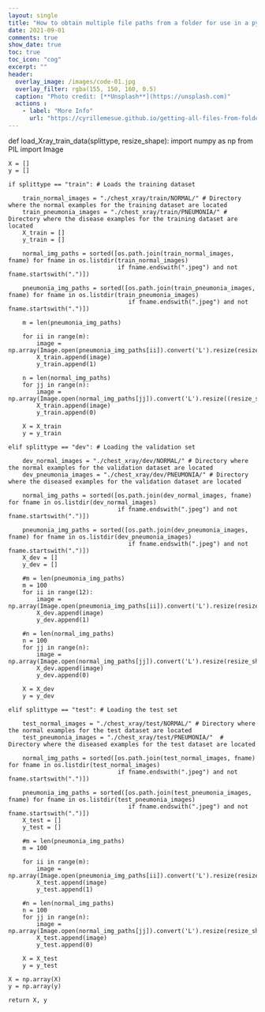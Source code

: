 ```yaml
--- 
layout: single
title: "How to obtain multiple file paths from a folder for use in a python program"
date: 2021-09-01
comments: true
show_date: true
toc: true
toc_icon: "cog"
excerpt: ""
header:
  overlay_image: /images/code-01.jpg
  overlay_filter: rgba(155, 150, 160, 0.5)
  caption: "Photo credit: [**Unsplash**](https://unsplash.com)"
  actions : 
    - label: "More Info"
      url: "https://cyrillemesue.github.io/getting-all-files-from-folder/"
--- 
```


def load_Xray_train_data(splittype, resize_shape):
    import numpy as np
    from PIL import Image
    
    X = []
    y = []
    
    if splittype == "train": # Loads the training dataset
        
        train_normal_images = "./chest_xray/train/NORMAL/" # Directory where the normal examples for the training dataset are located
        train_pneumonia_images = "./chest_xray/train/PNEUMONIA/" # Directory where the disease examples for the training dataset are located
        X_train = []
        y_train = []

        normal_img_paths = sorted([os.path.join(train_normal_images, fname) for fname in os.listdir(train_normal_images)
                                   if fname.endswith(".jpeg") and not fname.startswith(".")])

        pneumonia_img_paths = sorted([os.path.join(train_pneumonia_images, fname) for fname in os.listdir(train_pneumonia_images)
                                      if fname.endswith(".jpeg") and not fname.startswith(".")])

        m = len(pneumonia_img_paths)
     
        for ii in range(m):
            image = np.array(Image.open(pneumonia_img_paths[ii]).convert('L').resize(resize_shape))
            X_train.append(image)
            y_train.append(1)
            
        n = len(normal_img_paths)
        for jj in range(n):
            image = np.array(Image.open(normal_img_paths[jj]).convert('L').resize((resize_shape)))
            X_train.append(image)
            y_train.append(0)
            
        X = X_train
        y = y_train
            
    elif splittype == "dev": # Loading the validation set
        
        dev_normal_images = "./chest_xray/dev/NORMAL/" # Directory where the normal examples for the validation dataset are located
        dev_pneumonia_images = "./chest_xray/dev/PNEUMONIA/" # Directory where the diseased examples for the validation dataset are located
        
        normal_img_paths = sorted([os.path.join(dev_normal_images, fname) for fname in os.listdir(dev_normal_images)
                                   if fname.endswith(".jpeg") and not fname.startswith(".")])

        pneumonia_img_paths = sorted([os.path.join(dev_pneumonia_images, fname) for fname in os.listdir(dev_pneumonia_images)
                                      if fname.endswith(".jpeg") and not fname.startswith(".")])
        X_dev = []
        y_dev = []

        #m = len(pneumonia_img_paths)
        m = 100
        for ii in range(12):
            image = np.array(Image.open(pneumonia_img_paths[ii]).convert('L').resize(resize_shape))
            X_dev.append(image)
            y_dev.append(1)

        #n = len(normal_img_paths)
        n = 100
        for jj in range(n):
            image = np.array(Image.open(normal_img_paths[jj]).convert('L').resize(resize_shape))
            X_dev.append(image)
            y_dev.append(0)
            
        X = X_dev
        y = y_dev
            
    elif splittype == "test": # Loading the test set
        
        test_normal_images = "./chest_xray/test/NORMAL/" # Directory where the normal examples for the test dataset are located
        test_pneumonia_images = "./chest_xray/test/PNEUMONIA/"  # Directory where the diseased examples for the test dataset are located

        normal_img_paths = sorted([os.path.join(test_normal_images, fname) for fname in os.listdir(test_normal_images)
                                   if fname.endswith(".jpeg") and not fname.startswith(".")])

        pneumonia_img_paths = sorted([os.path.join(test_pneumonia_images, fname) for fname in os.listdir(test_pneumonia_images)
                                      if fname.endswith(".jpeg") and not fname.startswith(".")])
        X_test = []
        y_test = []

        #m = len(pneumonia_img_paths)
        m = 100

        for ii in range(m):
            image = np.array(Image.open(pneumonia_img_paths[ii]).convert('L').resize(resize_shape))
            X_test.append(image)
            y_test.append(1)

        #n = len(normal_img_paths)
        n = 100
        for jj in range(n):
            image = np.array(Image.open(normal_img_paths[jj]).convert('L').resize(resize_shape))
            X_test.append(image)
            y_test.append(0)
            
        X = X_test
        y = y_test
    
    X = np.array(X)
    y = np.array(y)

    return X, y
